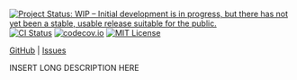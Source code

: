 [![Project Status: WIP – Initial development is in progress, but there has not yet been a stable, usable release suitable for the public.](https://www.repostatus.org/badges/latest/wip.svg)](https://www.repostatus.org/#wip)
[![CI Status](https://github.com/rs.test/cleesh/actions/workflows/test.yml/badge.svg)](https://github.com/rs.test/cleesh/actions/workflows/test.yml)
[![codecov.io](https://codecov.io/gh/rs.test/cleesh/branch/master/graph/badge.svg)](https://codecov.io/gh/rs.test/cleesh)
[![MIT License](https://img.shields.io/github/license/rs.test/cleesh.svg)](https://opensource.org/licenses/MIT)

[GitHub](https://github.com/rs.test/cleesh) | [Issues](https://github.com/rs.test/cleesh/issues)

INSERT LONG DESCRIPTION HERE
